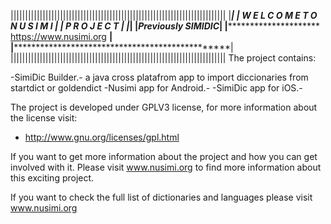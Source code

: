 ||||||||||||||||||||||||||||||||||||||||||||||||||||||||||||||||||||||||||
|************************************************************************|
|**************** W E L C O M E   T O   N U S I M I *********************|
|**************************** P R O J E C T *****************************|
|************************************************************************|
|*************************Previously SIMIDIC*****************************|
|*********************** https://www.nusimi.org ************************|
|************************************************************************|
||||||||||||||||||||||||||||||||||||||||||||||||||||||||||||||||||||||||||
The project contains:

-SimiDic Builder.- a java cross platafrom app to import diccionaries from startdict or goldendict
-Nusimi app for Android.-
-SimiDic app for iOS.-



The project is developed under GPLV3 license, for more information about the license visit:

-	http://www.gnu.org/licenses/gpl.html


If you want to get more information about the project and how you can get involved with it. Please visit www.nusimi.org to find more information about this exciting project.

If you want to  check the full list of dictionaries and languages please visit  www.nusimi.org




  
